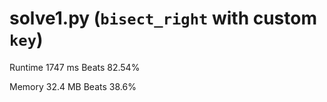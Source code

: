 # solve1.py (`bisect_right` with custom `key`)

Runtime 1747 ms Beats 82.54%

Memory 32.4 MB Beats 38.6%
